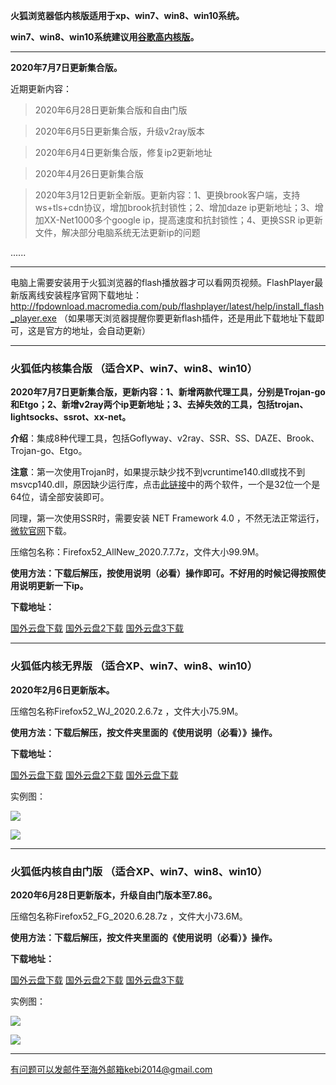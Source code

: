 **火狐浏览器低内核版适用于xp、win7、win8、win10系统。**

**win7、win8、win10系统建议用[谷歌高内核版](https://github.com/Alvin9999/new-pac/wiki/%E9%AB%98%E5%86%85%E6%A0%B8%E7%89%88)。**

***

**2020年7月7日更新集合版。**


近期更新内容：

> 2020年6月28日更新集合版和自由门版

> 2020年6月5日更新集合版，升级v2ray版本

> 2020年6月4日更新集合版，修复ip2更新地址

> 2020年4月26日更新集合版

> 2020年3月12日更新全新版。更新内容：1、更换brook客户端，支持ws+tls+cdn协议，增加brook抗封锁性；2、增加daze ip更新地址；3、增加XX-Net1000多个google ip，提高速度和抗封锁性；4、更换SSR ip更新文件，解决部分电脑系统无法更新ip的问题

......


***

电脑上需要安装用于火狐浏览器的flash播放器才可以看网页视频。FlashPlayer最新版离线安装程序官网下载地址：
http://fpdownload.macromedia.com/pub/flashplayer/latest/help/install_flash_player.exe （如果哪天浏览器提醒你要更新flash插件，还是用此下载地址下载即可，这是官方的地址，会自动更新）

***


### 火狐低内核集合版 （适合XP、win7、win8、win10）

**2020年7月7日更新集合版，更新内容：1、新增两款代理工具，分别是Trojan-go和Etgo；2、新增v2ray两个ip更新地址；3、去掉失效的工具，包括trojan、lightsocks、ssrot、xx-net。**

**介绍**：集成8种代理工具，包括Goflyway、v2ray、SSR、SS、DAZE、Brook、Trojan-go、Etgo。

**注意**：第一次使用Trojan时，如果提示缺少找不到vcruntime140.dll或找不到msvcp140.dll，原因缺少运行库，点击[此链接](https://www.microsoft.com/en-us/download/details.aspx?id=48145)中的两个软件，一个是32位一个是64位，请全部安装即可。

同理，第一次使用SSR时，需要安装 NET Framework 4.0 ，不然无法正常运行，[微软官网](https://www.microsoft.com/zh-cn/download/details.aspx?id=17718)下载。

压缩包名称：Firefox52_AllNew_2020.7.7.7z，文件大小99.9M。

**使用方法：下载后解压，按使用说明（必看）操作即可。不好用的时候记得按照使用说明更新一下ip。**

**下载地址：**

[国外云盘下载](http://tr1.freedown7.club/html/202077/Firefox52_AllNew_2020.7.7.7z) 
[国外云盘2下载](http://www.freedown8.xyz/202077/Firefox52_AllNew_2020.7.7.7z) 
[国外云盘3下载](http://173.0.55.67/html/202077/Firefox52_AllNew_2020.7.7.7z) 

***

### 火狐低内核无界版 （适合XP、win7、win8、win10）

**2020年2月6日更新版本。**

压缩包名称Firefox52_WJ_2020.2.6.7z ，文件大小75.9M。

**使用方法：下载后解压，按文件夹里面的《使用说明（必看）》操作。**

**下载地址：**

[国外云盘下载](http://tr1.freedown7.club/html/2020223/Firefox52_WJ_2020.2.6.7z) 
[国外云盘2下载](http://www.freedown8.xyz/2020229/Firefox52_WJ_2020.2.6.7z) 
[国外云盘下载](http://173.0.55.67/html/2020223/Firefox52_WJ_2020.2.6.7z) 

实例图：

![](https://cdn.jsdelivr.net/gh/Alvin9999/pac2/softimag/52wuj1.png)

![](https://cdn.jsdelivr.net/gh/Alvin9999/PAC/download/52wujie1.PNG)


***

### 火狐低内核自由门版 （适合XP、win7、win8、win10）

**2020年6月28日更新版本，升级自由门版本至7.86。**

压缩包名称Firefox52_FG_2020.6.28.7z  ，文件大小73.6M。

**使用方法：下载后解压，按文件夹里面的《使用说明（必看）》操作。**

**下载地址：**

[国外云盘下载](http://tr1.freedown7.club/html/2020628/Firefox52_FG_2020.6.28.7z) 
[国外云盘2下载](http://www.freedown8.xyz/2020628/Firefox52_FG_2020.6.28.7z) 
[国外云盘3下载](http://173.0.55.67/html/2020628/Firefox52_FG_2020.6.28.7z) 

实例图：

![](https://cdn.jsdelivr.net/gh/Alvin9999/pac2/softimag/52fg1.png)

![](https://cdn.jsdelivr.net/gh/Alvin9999/PAC/download/52freegate.PNG)

***



有问题可以发邮件至海外邮箱kebi2014@gmail.com